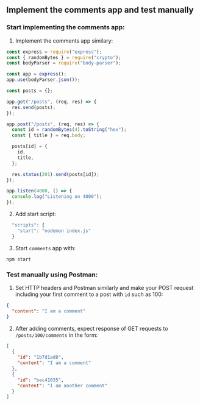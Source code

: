 ## Implement the comments app and test manually

### Start implementing the comments app:

1. Implement the comments app similary:

```js
const express = require("express");
const { randomBytes } = require("crypto");
const bodyParser = require("body-parser");

const app = express();
app.use(bodyParser.json());

const posts = {};

app.get("/posts", (req, res) => {
  res.send(posts);
});

app.post("/posts", (req, res) => {
  const id = randomBytes(4).toString("hex");
  const { title } = req.body;

  posts[id] = {
    id,
    title,
  };

  res.status(201).send(posts[id]);
});

app.listen(4000, () => {
  console.log("Listening on 4000");
});
```

2. Add start script:

```js
  "scripts": {
    "start": "nodemon index.js"
  }
```

3. Start `comments` app with:

```shell
npm start
```

### Test manually using Postman:

1. Set HTTP headers and Postman similarly and make your POST request including your first comment to a post with `id` such as 100:

```json
{
  "content": "I am a comment"
}
```

2. After adding comments, expect response of GET requests to `/posts/100/comments` in the form:

```json
[
  {
    "id": "1b7d1ad8",
    "content": "I am a comment"
  },
  {
    "id": "bec41035",
    "content": "I am another comment"
  }
]
```
